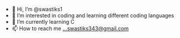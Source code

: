 - 👋 Hi, I’m @swastiks1
- 👀 I’m interested in coding and learning different coding languages
- 🌱 I’m currently learning C
- 📫 How to reach me ...swastiks343@gmail.com

<!---
swastiks1/swastiks1 is a ✨ special ✨ repository because its `README.md` (this file) appears on your GitHub profile.
You can click the Preview link to take a look at your changes.
--->
